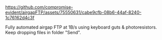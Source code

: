 https://github.com/compromise-evident/airgapFTP/assets/75550631/cabe9cfb-08b6-44af-8240-1c76162d4c3f






Fully automated airgap FTP at 1B/s using keyboard guts &amp; photoresistors. Keep dropping files in folder "Send".
